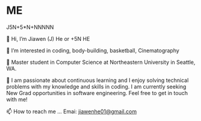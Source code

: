 # ME
J5N+5*N+NNNNN 

👋 Hi, I’m Jiawen (J) He or +5N HE

👀 I’m interested in coding, body-building, basketball, Cinematography

🌱 Master student in Computer Science at Northeastern University in Seattle, WA.

💞️ I am passionate about continuous learning and I enjoy solving technical problems with my knowledge and skills in coding. I am currently seeking
New Grad opportunities in software engineering. Feel free to get in touch with me!

📫 How to reach me ... Emai: jiawenhe01@gmail.com
